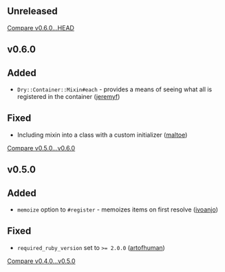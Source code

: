 ## Unreleased

[Compare v0.6.0...HEAD](https://github.com/dry-rb/dry-container/compare/v0.6.0...HEAD)

## v0.6.0

## Added

* `Dry::Container::Mixin#each` - provides a means of seeing what all is registered in the container ([jeremyf](https://github.com/jeremyf))

## Fixed

* Including mixin into a class with a custom initializer ([maltoe](https://github.com/maltoe))

[Compare v0.5.0...v0.6.0](https://github.com/dry-rb/dry-container/compare/v0.5.0...v0.6.0)

## v0.5.0

## Added

* `memoize` option to `#register` - memoizes items on first resolve ([ivoanjo](https://github.com/ivoanjo))

## Fixed

* `required_ruby_version` set to `>= 2.0.0` ([artofhuman](https://github.com/artofhuman))

[Compare v0.4.0...v0.5.0](https://github.com/dry-rb/dry-container/compare/v0.4.0...v0.5.0)

